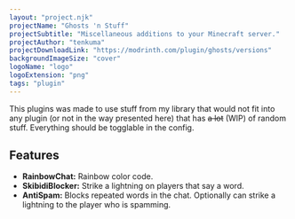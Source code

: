 ```yaml
---
layout: "project.njk"
projectName: "Ghosts 'n Stuff"
projectSubtitle: "Miscellaneous additions to your Minecraft server."
projectAuthor: "tenkuma"
projectDownloadLink: "https://modrinth.com/plugin/ghosts/versions"
backgroundImageSize: "cover"
logoName: "logo"
logoExtension: "png"
tags: "plugin"
---
```


This plugins was made to use stuff from my library that would not fit into any plugin (or not in the way presented here) that has ~~a lot~~ (WIP) of random stuff. Everything should be togglable in the config.

## Features
- **RainbowChat:** Rainbow color code.
- **SkibidiBlocker:** Strike a lightning on players that say a word.
- **AntiSpam:** Blocks repeated words in the chat. Optionally can strike a lightning to the player who is spamming.
